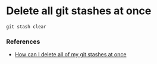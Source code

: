# Delete all git stashes at once

```
git stash clear
```

### References
- [How can I delete all of my git stashes at once](https://stackoverflow.com/questions/11369375/how-can-i-delete-all-of-my-git-stashes-at-once/11369406)
